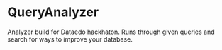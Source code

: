 # QueryAnalyzer
Analyzer build for Dataedo hackhaton. Runs through given queries and search for ways to improve your database.
